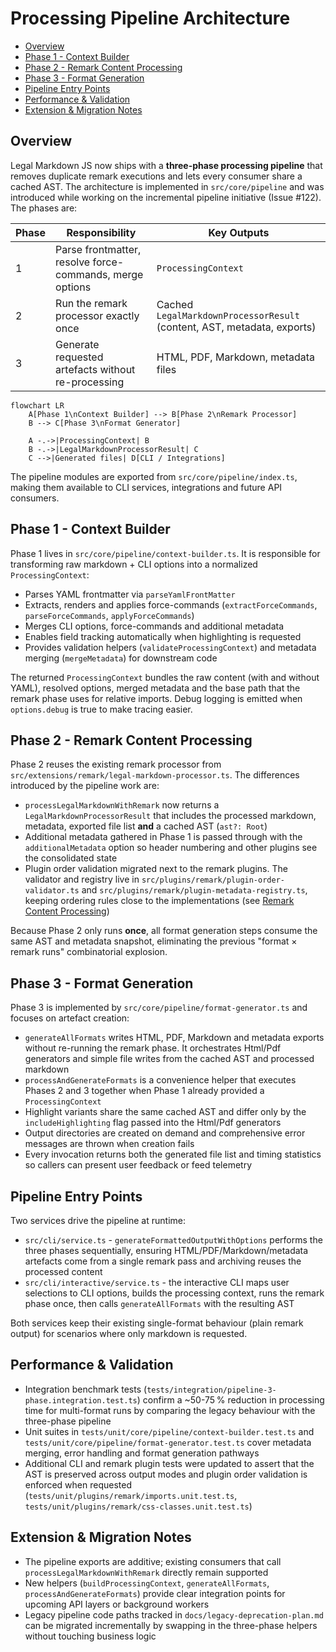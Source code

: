 # Processing Pipeline Architecture

- [Overview](#overview)
- [Phase 1 - Context Builder](#phase-1--context-builder)
- [Phase 2 - Remark Content Processing](#phase-2--remark-content-processing)
- [Phase 3 - Format Generation](#phase-3--format-generation)
- [Pipeline Entry Points](#pipeline-entry-points)
- [Performance & Validation](#performance--validation)
- [Extension & Migration Notes](#extension--migration-notes)

## Overview

Legal Markdown JS now ships with a **three-phase processing pipeline** that
removes duplicate remark executions and lets every consumer share a cached AST.
The architecture is implemented in `src/core/pipeline` and was introduced while
working on the incremental pipeline initiative (Issue #122). The phases are:

| Phase | Responsibility                                           | Key Outputs                                                             |
| ----- | -------------------------------------------------------- | ----------------------------------------------------------------------- |
| 1     | Parse frontmatter, resolve force-commands, merge options | `ProcessingContext`                                                     |
| 2     | Run the remark processor exactly once                    | Cached `LegalMarkdownProcessorResult` (content, AST, metadata, exports) |
| 3     | Generate requested artefacts without re-processing       | HTML, PDF, Markdown, metadata files                                     |

```mermaid
flowchart LR
    A[Phase 1\nContext Builder] --> B[Phase 2\nRemark Processor]
    B --> C[Phase 3\nFormat Generator]

    A -.->|ProcessingContext| B
    B -.->|LegalMarkdownProcessorResult| C
    C -->|Generated files| D[CLI / Integrations]
```

The pipeline modules are exported from `src/core/pipeline/index.ts`, making them
available to CLI services, integrations and future API consumers.

## Phase 1 - Context Builder

Phase 1 lives in `src/core/pipeline/context-builder.ts`. It is responsible for
transforming raw markdown + CLI options into a normalized `ProcessingContext`:

- Parses YAML frontmatter via `parseYamlFrontMatter`
- Extracts, renders and applies force-commands (`extractForceCommands`,
  `parseForceCommands`, `applyForceCommands`)
- Merges CLI options, force-commands and additional metadata
- Enables field tracking automatically when highlighting is requested
- Provides validation helpers (`validateProcessingContext`) and metadata merging
  (`mergeMetadata`) for downstream code

The returned `ProcessingContext` bundles the raw content (with and without
YAML), resolved options, merged metadata and the base path that the remark phase
uses for relative imports. Debug logging is emitted when `options.debug` is true
to make tracing easier.

## Phase 2 - Remark Content Processing

Phase 2 reuses the existing remark processor from
`src/extensions/remark/legal-markdown-processor.ts`. The differences introduced
by the pipeline work are:

- `processLegalMarkdownWithRemark` now returns a `LegalMarkdownProcessorResult`
  that includes the processed markdown, metadata, exported file list **and** a
  cached AST (`ast?: Root`)
- Additional metadata gathered in Phase 1 is passed through with the
  `additionalMetadata` option so header numbering and other plugins see the
  consolidated state
- Plugin order validation migrated next to the remark plugins. The validator and
  registry live in `src/plugins/remark/plugin-order-validator.ts` and
  `src/plugins/remark/plugin-metadata-registry.ts`, keeping ordering rules close
  to the implementations (see
  [Remark Content Processing](04_remark_integration.md))

Because Phase 2 only runs **once**, all format generation steps consume the same
AST and metadata snapshot, eliminating the previous "format × remark runs"
combinatorial explosion.

## Phase 3 - Format Generation

Phase 3 is implemented by `src/core/pipeline/format-generator.ts` and focuses on
artefact creation:

- `generateAllFormats` writes HTML, PDF, Markdown and metadata exports without
  re-running the remark phase. It orchestrates Html/Pdf generators and simple
  file writes from the cached AST and processed markdown
- `processAndGenerateFormats` is a convenience helper that executes Phases 2 and
  3 together when Phase 1 already provided a `ProcessingContext`
- Highlight variants share the same cached AST and differ only by the
  `includeHighlighting` flag passed into the Html/Pdf generators
- Output directories are created on demand and comprehensive error messages are
  thrown when creation fails
- Every invocation returns both the generated file list and timing statistics so
  callers can present user feedback or feed telemetry

## Pipeline Entry Points

Two services drive the pipeline at runtime:

- `src/cli/service.ts` - `generateFormattedOutputWithOptions` performs the three
  phases sequentially, ensuring HTML/PDF/Markdown/metadata artefacts come from a
  single remark pass and archiving reuses the processed content
- `src/cli/interactive/service.ts` - the interactive CLI maps user selections to
  CLI options, builds the processing context, runs the remark phase once, then
  calls `generateAllFormats` with the resulting AST

Both services keep their existing single-format behaviour (plain remark output)
for scenarios where only markdown is requested.

## Performance & Validation

- Integration benchmark tests
  (`tests/integration/pipeline-3-phase.integration.test.ts`) confirm a ~50-75 %
  reduction in processing time for multi-format runs by comparing the legacy
  behaviour with the three-phase pipeline
- Unit suites in `tests/unit/core/pipeline/context-builder.test.ts` and
  `tests/unit/core/pipeline/format-generator.test.ts` cover metadata merging,
  error handling and format generation pathways
- Additional CLI and remark plugin tests were updated to assert that the AST is
  preserved across output modes and plugin order validation is enforced when
  requested (`tests/unit/plugins/remark/imports.unit.test.ts`,
  `tests/unit/plugins/remark/css-classes.unit.test.ts`)

## Extension & Migration Notes

- The pipeline exports are additive; existing consumers that call
  `processLegalMarkdownWithRemark` directly remain supported
- New helpers (`buildProcessingContext`, `generateAllFormats`,
  `processAndGenerateFormats`) provide clear integration points for upcoming API
  layers or background workers
- Legacy pipeline code paths tracked in `docs/legacy-deprecation-plan.md` can be
  migrated incrementally by swapping in the three-phase helpers without touching
  business logic
